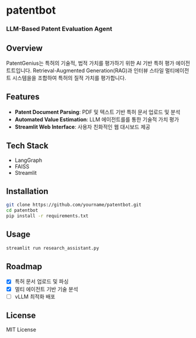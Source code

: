 # patentbot
### LLM-Based Patent Evaluation Agent

## Overview
PatentGenius는 특허의 기술적, 법적 가치를 평가하기 위한 AI 기반 특허 평가 에이전트트입니다. Retrieval-Augmented Generation(RAG)과 인터뷰 스타일 멀티에이전트 시스템을을 조합하여 특허의 질적 가치를 평가합니다.

## Features
- **Patent Document Parsing**: PDF 및 텍스트 기반 특허 문서 업로드 및 분석
- **Automated Value Estimation**: LLM 에이전트를를 통한 기술적 가치 평가
- **Streamlit Web Interface**: 사용자 친화적인 웹 대시보드 제공

## Tech Stack
- LangGraph
- FAISS
- Streamlit

## Installation
```bash
git clone https://github.com/yourname/patentbot.git
cd patentbot
pip install -r requirements.txt
```

## Usage
```bash
streamlit run research_assistant.py
```

## Roadmap
- [x] 특허 문서 업로드 및 파싱
- [x] 멀티 에이전트 기반 기술 분석
- [ ] vLLM 최적화 배포

## License
MIT License

